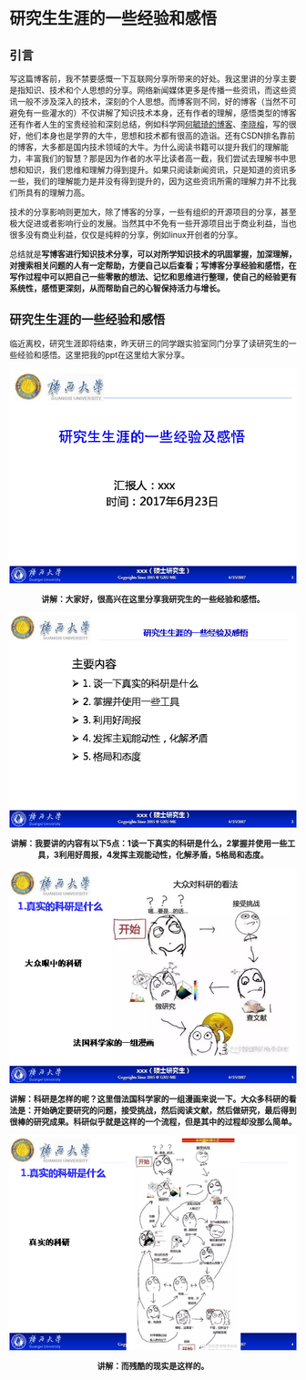 # 研究生生涯的一些经验和感悟

## 引言

写这篇博客前，我不禁要感慨一下互联网分享所带来的好处。我这里讲的分享主要是指知识、技术和个人思想的分享。网络新闻媒体更多是传播一些资讯，而这些资讯一般不涉及深入的技术，深刻的个人思想。而博客则不同，好的博客（当然不可避免有一些灌水的）不仅讲解了知识技术本身，还有作者的理解，感悟类型的博客还有作者人生的宝贵经验和深刻总结，例如科学网[何毓琦的博客](http://blog.sciencenet.cn/?1565)、[李晓榕](http://blog.sciencenet.cn/home.php?mod=space&uid=687793)，写的很好，他们本身也是学界的大牛，思想和技术都有很高的造诣。还有CSDN排名靠前的博客，大多都是国内技术领域的大牛。为什么阅读书籍可以提升我们的理解能力，丰富我们的智慧？那是因为作者的水平比读者高一截，我们尝试去理解书中思想和知识，我们思维和理解力得到提升。如果只阅读新闻资讯，只是知道的资讯多一些，我们的理解能力是并没有得到提升的，因为这些资讯所需的理解力并不比我们所具有的理解力高。

技术的分享影响则更加大，除了博客的分享，一些有组织的开源项目的分享，甚至极大促进或者影响行业的发展。当然其中不免有一些开源项目出于商业利益，当也很多没有商业利益，仅仅是纯粹的分享，例如linux开创者的分享。

总结就是**写博客进行知识技术分享，可以对所学知识技术的巩固掌握，加深理解，对搜索相关问题的人有一定帮助，方便自己以后查看；写博客分享经验和感悟，在写作过程中可以把自己一些零散的想法、记忆和思维进行整理，使自己的经验更有系统性，感悟更深刻，从而帮助自己的心智保持活力与增长。**

## 研究生生涯的一些经验和感悟

临近离校，研究生涯即将结束，昨天研三的同学跟实验室同门分享了读研究生的一些经验和感悟。这里把我的ppt在这里给大家分享。

<center>

<img src="image\幻灯片1.png">

**讲解：大家好，很高兴在这里分享我研究生的一些经验和感悟。**

<img src="image\幻灯片2.png">

**讲解：我要讲的内容有以下5点：1谈一下真实的科研是什么，2掌握并使用一些工具，3利用好周报，4发挥主观能动性，化解矛盾，5格局和态度。**

<img src="image\幻灯片3.png">

**讲解：科研是怎样的呢？这里借法国科学家的一组漫画来说一下。大众多科研的看法是：开始确定要研究的问题，接受挑战，然后阅读文献，然后做研究，最后得到很棒的研究成果。科研似乎就是这样的一个流程，但是其中的过程却没那么简单。**

<img src="image\幻灯片4.png">

**讲解：而残酷的现实是这样的。**

</center>

